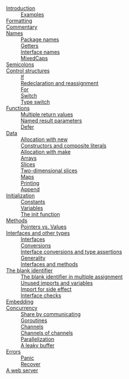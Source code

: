 # 

<dt><a href="https://golang.google.cn/doc/effective_go.html#introduction">Introduction</a></dt>
<dd class="indent"><a href="https://golang.google.cn/doc/effective_go.html#examples">Examples</a></dd>

<dt><a href="https://golang.google.cn/doc/effective_go.html#formatting">Formatting</a></dt>

<dt><a href="https://golang.google.cn/doc/effective_go.html#commentary">Commentary</a></dt>

<dt><a href="https://golang.google.cn/doc/effective_go.html#names">Names</a></dt>
<dd class="indent"><a href="https://golang.google.cn/doc/effective_go.html#package-names">Package names</a></dd>
<dd class="indent"><a href="https://golang.google.cn/doc/effective_go.html#Getters">Getters</a></dd>
<dd class="indent"><a href="https://golang.google.cn/doc/effective_go.html#interface-names">Interface names</a></dd>
<dd class="indent"><a href="https://golang.google.cn/doc/effective_go.html#mixed-caps">MixedCaps</a></dd>

<dt><a href="https://golang.google.cn/doc/effective_go.html#semicolons">Semicolons</a></dt>

<dt><a href="https://golang.google.cn/doc/effective_go.html#control-structures">Control structures</a></dt>
<dd class="indent"><a href="https://golang.google.cn/doc/effective_go.html#if">If</a></dd>
<dd class="indent"><a href="https://golang.google.cn/doc/effective_go.html#redeclaration">Redeclaration and reassignment</a></dd>
<dd class="indent"><a href="https://golang.google.cn/doc/effective_go.html#for">For</a></dd>
<dd class="indent"><a href="https://golang.google.cn/doc/effective_go.html#switch">Switch</a></dd>
<dd class="indent"><a href="https://golang.google.cn/doc/effective_go.html#type_switch">Type switch</a></dd>

<dt><a href="https://golang.google.cn/doc/effective_go.html#functions">Functions</a></dt>
<dd class="indent"><a href="https://golang.google.cn/doc/effective_go.html#multiple-returns">Multiple return values</a></dd>
<dd class="indent"><a href="https://golang.google.cn/doc/effective_go.html#named-results">Named result parameters</a></dd>
<dd class="indent"><a href="https://golang.google.cn/doc/effective_go.html#defer">Defer</a></dd>

<dt><a href="https://golang.google.cn/doc/effective_go.html#data">Data</a></dt>
<dd class="indent"><a href="https://golang.google.cn/doc/effective_go.html#allocation_new">Allocation with new</a></dd>
<dd class="indent"><a href="https://golang.google.cn/doc/effective_go.html#composite_literals">Constructors and composite literals</a></dd>
<dd class="indent"><a href="https://golang.google.cn/doc/effective_go.html#allocation_make">Allocation with make</a></dd>
<dd class="indent"><a href="https://golang.google.cn/doc/effective_go.html#arrays">Arrays</a></dd>
<dd class="indent"><a href="https://golang.google.cn/doc/effective_go.html#slices">Slices</a></dd>
<dd class="indent"><a href="https://golang.google.cn/doc/effective_go.html#two_dimensional_slices">Two-dimensional slices</a></dd>
<dd class="indent"><a href="https://golang.google.cn/doc/effective_go.html#maps">Maps</a></dd>
<dd class="indent"><a href="https://golang.google.cn/doc/effective_go.html#printing">Printing</a></dd>
<dd class="indent"><a href="https://golang.google.cn/doc/effective_go.html#append">Append</a></dd>

<dt><a href="https://golang.google.cn/doc/effective_go.html#initialization">Initialization</a></dt>
<dd class="indent"><a href="https://golang.google.cn/doc/effective_go.html#constants">Constants</a></dd>
<dd class="indent"><a href="https://golang.google.cn/doc/effective_go.html#variables">Variables</a></dd>
<dd class="indent"><a href="https://golang.google.cn/doc/effective_go.html#init">The init function</a></dd>

<dt><a href="https://golang.google.cn/doc/effective_go.html#methods">Methods</a></dt>
<dd class="indent"><a href="https://golang.google.cn/doc/effective_go.html#pointers_vs_values">Pointers vs. Values</a></dd>

<dt><a href="https://golang.google.cn/doc/effective_go.html#interfaces_and_types">Interfaces and other types</a></dt>
<dd class="indent"><a href="https://golang.google.cn/doc/effective_go.html#interfaces">Interfaces</a></dd>
<dd class="indent"><a href="https://golang.google.cn/doc/effective_go.html#conversions">Conversions</a></dd>
<dd class="indent"><a href="https://golang.google.cn/doc/effective_go.html#interface_conversions">Interface conversions and type assertions</a></dd>
<dd class="indent"><a href="https://golang.google.cn/doc/effective_go.html#generality">Generality</a></dd>
<dd class="indent"><a href="https://golang.google.cn/doc/effective_go.html#interface_methods">Interfaces and methods</a></dd>

<dt><a href="https://golang.google.cn/doc/effective_go.html#blank">The blank identifier</a></dt>
<dd class="indent"><a href="https://golang.google.cn/doc/effective_go.html#blank_assign">The blank identifier in multiple assignment</a></dd>
<dd class="indent"><a href="https://golang.google.cn/doc/effective_go.html#blank_unused">Unused imports and variables</a></dd>
<dd class="indent"><a href="https://golang.google.cn/doc/effective_go.html#blank_import">Import for side effect</a></dd>
<dd class="indent"><a href="https://golang.google.cn/doc/effective_go.html#blank_implements">Interface checks</a></dd>

<dt><a href="https://golang.google.cn/doc/effective_go.html#embedding">Embedding</a></dt>

<dt><a href="https://golang.google.cn/doc/effective_go.html#concurrency">Concurrency</a></dt>
<dd class="indent"><a href="https://golang.google.cn/doc/effective_go.html#sharing">Share by communicating</a></dd>
<dd class="indent"><a href="https://golang.google.cn/doc/effective_go.html#goroutines">Goroutines</a></dd>
<dd class="indent"><a href="https://golang.google.cn/doc/effective_go.html#channels">Channels</a></dd>
<dd class="indent"><a href="https://golang.google.cn/doc/effective_go.html#chan_of_chan">Channels of channels</a></dd>
<dd class="indent"><a href="https://golang.google.cn/doc/effective_go.html#parallel">Parallelization</a></dd>
<dd class="indent"><a href="https://golang.google.cn/doc/effective_go.html#leaky_buffer">A leaky buffer</a></dd>

<dt><a href="https://golang.google.cn/doc/effective_go.html#errors">Errors</a></dt>
<dd class="indent"><a href="https://golang.google.cn/doc/effective_go.html#panic">Panic</a></dd>
<dd class="indent"><a href="https://golang.google.cn/doc/effective_go.html#recover">Recover</a></dd>

<dt><a href="https://golang.google.cn/doc/effective_go.html#web_server">A web server</a></dt>

































